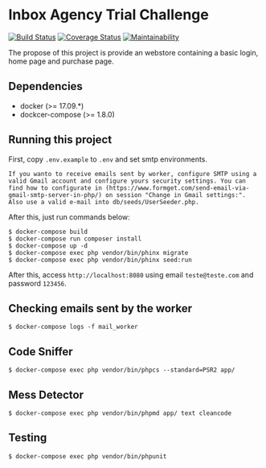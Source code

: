 # Inbox Agency Trial Challenge

[![Build Status](https://travis-ci.org/ricardotulio/InboxAgencyTrail.svg?branch=master)](https://travis-ci.org/ricardotulio/InboxAgencyTrail) [![Coverage Status](https://coveralls.io/repos/github/ricardotulio/InboxAgencyTrail/badge.svg?branch=master)](https://coveralls.io/github/ricardotulio/InboxAgencyTrail?branch=master) [![Maintainability](https://api.codeclimate.com/v1/badges/7b8118df908b57913483/maintainability)](https://codeclimate.com/github/ricardotulio/InboxAgencyTrail/maintainability)

The propose of this project is provide an webstore containing a basic login, home page and purchase page.

## Dependencies

- docker (>= 17.09.*)
- dockcer-compose (>= 1.8.0)

## Running this project

First, copy `.env.example` to `.env` and set smtp environments.
```
If you wanto to receive emails sent by worker, configure SMTP using a valid Gmail account and configure yours security settings. You can find how to configurate in (https://www.formget.com/send-email-via-gmail-smtp-server-in-php/) on session "Change in Gmail settings:". Also use a valid e-mail into db/seeds/UserSeeder.php.
```

After this, just run commands below:

```
$ docker-compose build
$ docker-compose run composer install
$ docker-compose up -d
$ docker-compose exec php vendor/bin/phinx migrate
$ docker-compose exec php vendor/bin/phinx seed:run
```

After this, access `http://localhost:8080` using email `teste@teste.com` and password `123456`.

## Checking emails sent by the worker

`$ docker-compose logs -f mail_worker`

## Code Sniffer

`$ docker-compose exec php vendor/bin/phpcs --standard=PSR2 app/`

## Mess Detector

`$ docker-compose exec php vendor/bin/phpmd app/ text cleancode`

## Testing

`$ docker-compose exec php vendor/bin/phpunit`
